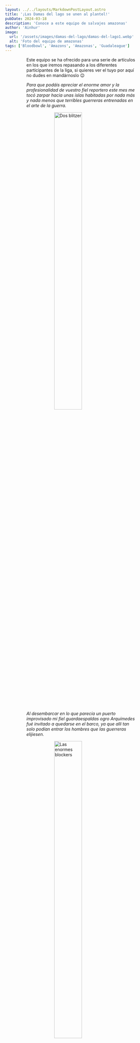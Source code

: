 ```yaml
---
layout: ../../layouts/MarkdownPostLayout.astro
title: '¡Las Damas del lago se unen al plantel!'
pubDate: 2024-03-18
description: 'Conoce a este equipo de salvajes amazonas'
author: 'Ainhur'
image:
  url: '/assets/images/damas-del-lago/damas-del-lago1.webp'
  alt: 'Foto del equipo de amazonas'
tags: ['Bloodbowl', 'Amazons', 'Amazonas', 'Guadaleague']
---
```


Este equipo se ha ofrecido para una serie de artículos en los que iremos repasando a los diferentes participantes de la liga, si quieres ver el tuyo por aquí no dudes en mandárnoslo 😉

_Para que podáis apreciar el enorme amor y la profesionalidad de vuestro fiel reportero este mes me tocó zarpar hacia unas islas habitadas por nada más y nada menos que terribles guerreras entrenadas en el arte de la guerra._

![Dos blitzer](/assets/images/damas-del-lago/damas-del-lago2.webp)

_Al desembarcar en lo que parecía un puerto improvisado mi fiel guardaespaldas ogro Arquímedes fué invitado a quedarse en el barco, ya que allí tan solo podían entrar los hombres que las guerreras elijiesen._

![Las enormes blockers](/assets/images/damas-del-lago/damas-del-lago3.webp)

_La impoluta y minimalista arquitectura de la ciudad y su completo orden eran de una belleza indescriptible, por eso fué tan llamativo el "estadio": Un sencillo campo de tierra delimitado por tan solo unos tocones unidos por cuerdas._

_Allí Esther, su entrenadora me comentaba que el bloodbowl no era un deporte muy popular entre las amazonas de aquella isla, y esta era la primera vez que decidían formar un equipo y salir a competir contra otras... subespecies._

![La lanzadora](/assets/images/damas-del-lago/damas-del-lago4.webp)

_La conversación se vió interrumpida cuando Loki, que estaba practicando contra unos esclavos encadenados lanzó un grito mientras cargaba, acabando con el esclavo en el suelo mientras uno de los sencillos tocones adornaba ahora su pecho._

_La penetrante carcajada que siguió al impune asesinato me acompañará, me temo, durante muchas noches..._

_Escribo estas líneas mientras abandono la isla con Arquímedes remando lo más deprisa posible_

_Siempre vuestro, Grumel, redactor deportivo del ArriacaNews_

Con cualquier problema o pregunta no dudéis en mandarnos un correo a [guadabowl@gmail.com](mailto:guadabowl@gmail.com), contactar con nosotros por [instagram](https://www.instagram.com/guadabowl/), o preguntar en Júpiter

<style>
    a {
      color: red;
      text-decoration: none;
    }
    img{
      width:100%
    }
    @media screen and (min-width: 636px) {
      img{
        width:50%;
        margin-left:25%;
      }
      h2,h3 {
        padding:0em 5em 0em 5em;
      }
      ul,li{
        margin-left: 3em;
        list-style:none;
      }
      h1 {
        text-align: center;
      }
      p {
        padding:0em 5em 0em 5em;
      }
    }
</style>
